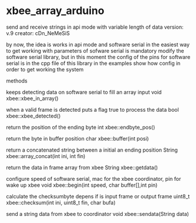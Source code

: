 # xbee_array_arduino
send and receive strings in api mode with variable length of data
version:  v.9
creator: cDn_NeMeSiS

by now, the idea is works in api mode and software serial in the easiest way
to get working with parameters of sofware serial is mandatory modify the software serial library, but 
in this moment the config of the pins for software serial is in the cpp file of this library
in the examples show how config in order to get working the system

methods

keeps detecting data on software serial to fill an array input
void xbee::xbee_in_array() 

when a valid frame is detected puts a flag true to process the data
bool xbee::xbee_detected() 

return the position of the ending byte
int xbee::endbyte_pos() 

return the byte in buffer position
char xbee::buffer(int posi)

return a concatenated string between a initial an ending position
String xbee::array_concat(int ini, int fin) 

return the data in frame array from xbee
String xbee::getdata()

configure speed of software serial, mac for the xbee coordinator, pin for wake up xbee
void xbee::begin(int speed, char buffer[],int pin)

calculate the checksumbyte depens if is input frame or output frame
uint8_t xbee::checksum(int ini, uint8_t fin, char bufa) 

send a string data from xbee to coordinator
void xbee::sendata(String data) 
